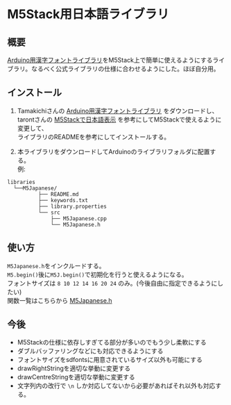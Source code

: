 M5Stack用日本語ライブラリ
====

## 概要
[Arduino用漢字フォントライブラリ](https://github.com/Tamakichi/Arduino-KanjiFont-Library-SD)をM5Stack上で簡単に使えるようにするライブラリ。なるべく公式ライブラリの仕様に合わせるようにした。ほぼ自分用。

## インストール

1. Tamakichiさんの [Arduino用漢字フォントライブラリ](https://github.com/Tamakichi/Arduino-KanjiFont-Library-SD) をダウンロードし、  
tarontさんの [M5Stackで日本語表示](https://qiita.com/taront/items/7900c88b9e9782c33b08) を参考にしてM5Stackで使えるように変更して、  
ライブラリのREADMEを参考にしてインストールする。

2. 本ライブラリをダウンロードしてArduinoのライブラリフォルダに配置する。  
例: 

```
libraries
  └──M5Japanese/
          ├── README.md
          ├── keywords.txt
          ├── library.properties
          └── src
              ├── M5Japanese.cpp
              └── M5Japanese.h
```

## 使い方
`M5Japanese.h`をインクルードする。  
`M5.begin()`後に`M5J.begin()`で初期化を行うと使えるようになる。  
フォントサイズは `8 10 12 14 16 20 24` のみ。(今後自由に指定できるようにしたい)  
関数一覧はこちらから [M5Japanese.h](https://github.com/ueken0307/m5stack-japanese-language-library/blob/master/src/M5Japanese.h)  


## 今後
- M5Stackの仕様に依存しすぎてる部分が多いのでもう少し柔軟にする  
- ダブルバッファリングなどにも対応できるようにする  
- フォントサイズをsdfontsに用意されているサイズ以外も可能にする  
- drawRightStringを適切な挙動に変更する  
- drawCentreStringを適切な挙動に変更する  
- 文字列内の改行で `\n` しか対応してないから必要があればそれ以外も対応する。  